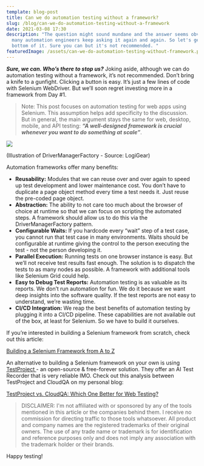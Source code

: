 ```yaml
---
template: blog-post
title: Can we do automation testing without a framework?
slug: /blog/can-we-do-automation-testing-without-a-framework
date: 2021-03-08 17:30
description: "The question might sound mundane and the answer seems obvious but
  many automation engineers keep asking it again and again. So let's get to the
  bottom of it. Sure you can but it's not recommended. "
featuredImage: /assets/can-we-do-automation-testing-without-framework.png
---
```

***Sure, we can. Who’s there to stop us?*** Joking aside, although we can do automation testing without a framework, it’s not recommended. Don’t bring a knife to a gunfight. Clicking a button is easy. It’s just a few lines of code with Selenium WebDriver. But we’ll soon regret investing more in a framework from Day #1.

> Note: This post focuses on automation testing for web apps using Selenium. This assumption helps add specificity to the discussion. But in general, the main argument stays the same for web, desktop, mobile, and API testing: ***“A well-designed framework is crucial whenever you want to do something at scale”***.

![](https://qph.fs.quoracdn.net/main-qimg-037b135439a38c2d0cec55c2a9f31694)

(Illustration of DriverManagerFactory - Source: LogiGear)

Automation frameworks offer many benefits:

* **Reusability:** Modules that we can reuse over and over again to speed up test development and lower maintenance cost. You don’t have to duplicate a page object method every time a test needs it. Just reuse the pre-coded page object.
* **Abstraction:** The ability to not care too much about the browser of choice at runtime so that we can focus on scripting the automated steps. A framework should allow us to do this via the DriverManagerFactory pattern.
* **Configurable Waits:** If you hardcode every “wait” step of a test case, you cannot run that test case in many environments. Waits should be configurable at runtime giving the control to the person executing the test - not the person developing it.
* **Parallel Execution:** Running tests on one browser instance is easy. But we’ll not receive test results fast enough. The solution is to dispatch the tests to as many nodes as possible. A framework with additional tools like Selenium Grid could help.
* **Easy to Debug Test Reports:** Automation testing is as valuable as its reports. We don’t run automation for fun. We do it because we want deep insights into the software quality. If the test reports are not easy to understand, we’re wasting time.
* **CI/CD Integration:** We reap the best benefits of automation testing by plugging it into a CI/CD pipeline. These capabilities are not available out of the box, at least for Selenium. So we have to build it ourselves.

If you’re interested in building a Selenium framework from scratch, check out this article: 

[Building a Selenium Framework from A to Z ](https://www.logigear.com/blog/test-automation/building-a-selenium-framework-from-a-to-z/)

An alternative to building a Selenium framework on your own is using [TestProject ](http://www.testproject.io/ "www.testproject.io")- an open-source & free-forever solution. They offer an AI Test Recorder that is very reliable IMO. Check out this analysis between TestProject and CloudQA on my personal blog:

[TestProject vs. CloudQA: Which One Better for Web Testing?](https://www.thucldnguyen.com/blog/testproject-cloudqa-which-one-better-for-web-testing)

> [](https://www.thucldnguyen.com/blog/testproject-cloudqa-which-one-better-for-web-testing "www.thucldnguyen.com")DISCLAIMER: I'm not affiliated with or sponsored by any of the tools mentioned in this article or the companies behind them. I receive no commission for directing traffic to those tools whatsoever. All product and company names are the registered trademarks of their original owners. The use of any trade name or trademark is for identification and reference purposes only and does not imply any association with the trademark holder or their brands.

Happy testing!